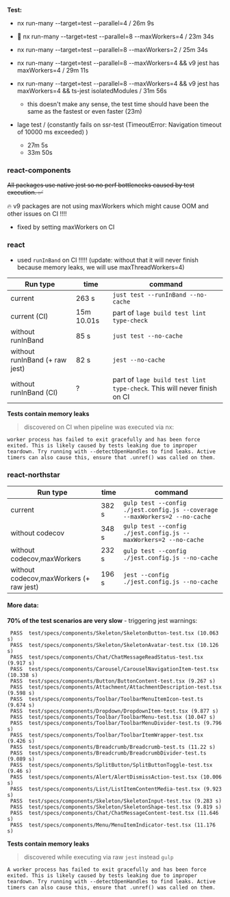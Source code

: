 **Test:**

- nx run-many --target=test --parallel=4 / 26m 9s
- 🚅 nx run-many --target=test --parallel=8 --maxWorkers=4 / 23m 34s
- nx run-many --target=test --parallel=8 --maxWorkers=2 / 25m 34s
- nx run-many --target=test --parallel=8 --maxWorkers=4 && v9 jest has maxWorkers=4 / 29m 11s
- nx run-many --target=test --parallel=8 --maxWorkers=4 && v9 jest has maxWorkers=4 && ts-jest isolatedModules / 31m 56s

  - this doesn't make any sense, the test time should have been the same as the fastest or even faster (23m)

- lage test / (constantly fails on ssr-test (TimeoutError: Navigation timeout of 10000 ms exceeded)
  )
  - 27m 5s
  - 33m 50s

### react-components

~~All packages use native jest so no perf bottlenecks caused by test execution. ✅~~

🔥 v9 packages are not using maxWorkers which might cause OOM and other issues on CI !!!!

- fixed by setting maxWorkers on CI

### react

- used `runInBand` on CI !!!!! (update: without that it will never finish because memory leaks, we will use maxThreadWorkers=4)

| Run type                       | time       | command                                                                 |
| ------------------------------ | ---------- | ----------------------------------------------------------------------- |
| current                        | 263 s      | `just test --runInBand --no-cache`                                      |
| current (CI)                   | 15m 10.01s | part of `lage build test lint type-check`                               |
| without runInBand              | 85 s       | `just test --no-cache`                                                  |
| without runInBand (+ raw jest) | 82 s       | `jest --no-cache`                                                       |
| without runInBand (CI)         | ?          | part of `lage build test lint type-check`. This will never finish on CI |

**Tests contain memory leaks**

> discovered on CI when pipeline was executed via nx:

```
worker process has failed to exit gracefully and has been force exited. This is likely caused by tests leaking due to improper teardown. Try running with --detectOpenHandles to find leaks. Active timers can also cause this, ensure that .unref() was called on them.
```

### react-northstar

| Run type                                | time  | command                                                                    |
| --------------------------------------- | ----- | -------------------------------------------------------------------------- |
| current                                 | 382 s | `gulp test --config ./jest.config.js --coverage --maxWorkers=2 --no-cache` |
| without codecov                         | 348 s | `gulp test --config ./jest.config.js --maxWorkers=2 --no-cache`            |
| without codecov,maxWorkers              | 232 s | `gulp test --config ./jest.config.js --no-cache`                           |
| without codecov,maxWorkers (+ raw jest) | 196 s | `jest --config ./jest.config.js --no-cache`                                |

#### More data:

**70% of the test scenarios are very slow** - triggering jest warnings:

```
 PASS  test/specs/components/Skeleton/SkeletonButton-test.tsx (10.063 s)
 PASS  test/specs/components/Skeleton/SkeletonAvatar-test.tsx (10.126 s)
 PASS  test/specs/components/Chat/ChatMessageReadStatus-test.tsx (9.917 s)
 PASS  test/specs/components/Carousel/CarouselNavigationItem-test.tsx (10.338 s)
 PASS  test/specs/components/Button/ButtonContent-test.tsx (9.267 s)
 PASS  test/specs/components/Attachment/AttachmentDescription-test.tsx (9.598 s)
 PASS  test/specs/components/Toolbar/ToolbarMenuItemIcon-test.ts (9.674 s)
 PASS  test/specs/components/Dropdown/DropdownItem-test.tsx (9.877 s)
 PASS  test/specs/components/Toolbar/ToolbarMenu-test.tsx (10.047 s)
 PASS  test/specs/components/Toolbar/ToolbarMenuDivider-test.ts (9.796 s)
 PASS  test/specs/components/Toolbar/ToolbarItemWrapper-test.tsx (9.426 s)
 PASS  test/specs/components/Breadcrumb/Breadcrumb-test.ts (11.22 s)
 PASS  test/specs/components/Breadcrumb/BreadcrumbDivider-test.ts (9.089 s)
 PASS  test/specs/components/SplitButton/SplitButtonToggle-test.tsx (9.46 s)
 PASS  test/specs/components/Alert/AlertDismissAction-test.tsx (10.006 s)
 PASS  test/specs/components/List/ListItemContentMedia-test.tsx (9.923 s)
 PASS  test/specs/components/Skeleton/SkeletonInput-test.tsx (9.283 s)
 PASS  test/specs/components/Skeleton/SkeletonShape-test.tsx (9.819 s)
 PASS  test/specs/components/Chat/ChatMessageContent-test.tsx (11.646 s)
 PASS  test/specs/components/Menu/MenuItemIndicator-test.tsx (11.176 s)
```

**Tests contain memory leaks**

> discovered while executing via raw `jest` instead `gulp`

```
A worker process has failed to exit gracefully and has been force exited. This is likely caused by tests leaking due to improper teardown. Try running with --detectOpenHandles to find leaks. Active timers can also cause this, ensure that .unref() was called on them.
```
